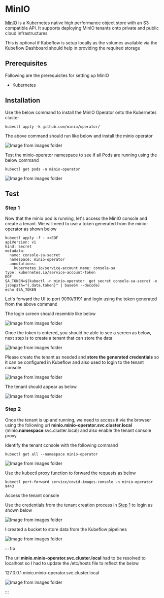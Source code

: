 # MinIO
[MinIO](https://min.io/) is a Kubernetes native high performance object store with an S3 compatible API. It supports deploying MinIO tenants onto private and public cloud infrastructures

This is optional if Kubeflow is setup locally as the volumes available via the Kubeflow Dashboard should help in providing the required storage 

## Prerequisites

Following are the prerequisites for setting up MinIO

* Kubernetes

## Installation

Use the below command to install the MinIO Operator onto the Kubernetes cluster

```
kubectl apply -k github.com/minio/operator/
```

The above command should run like below and install the minio operator

![Image from images folder](~@source/images/minio/minio-operator.png)

Test the minio-operator namespace to see if all Pods are running using the below command

```
kubectl get pods -n minio-operator
```
![Image from images folder](~@source/images/minio/minio-pods.png)

## Test

### Step 1

Now that the minio pod is running, let's access the MinIO console and create a tenant. We will need to use a token generated from the minio-operator as shown below

```
kubectl apply -f - <<EOF
apiVersion: v1
kind: Secret
metadata:
  name: console-sa-secret
  namespace: minio-operator
  annotations:
    kubernetes.io/service-account.name: console-sa
type: kubernetes.io/service-account-token
EOF
SA_TOKEN=$(kubectl -n minio-operator  get secret console-sa-secret -o jsonpath="{.data.token}" | base64 --decode)
echo $SA_TOKEN
```

Let's forward the UI to port 9090/9191 and login using the token generated from the above command

The login screen should resemble like below

![Image from images folder](~@source/images/minio/minio-login.png)

Once the token is entered, you should be able to see a screen as below, next step is to create a tenant that can store the data

![Image from images folder](~@source/images/minio/minio-after-login.png)

Please create the tenant as needed and **store the generated credentials** so it can be configured in Kubeflow and also used to login to the tenant console

![Image from images folder](~@source/images/minio/minio-tenant.png)

The tenant should appear as below

![Image from images folder](~@source/images/minio/minio-tenant-creation.png)

### Step 2

Once the tenant is up and running, we need to access it via the browser using the following url
**minio.minio-operator.svc.cluster.local** (minio.**namespace**.svc.cluster.local) and also enable the tenant console proxy

Identify the tenant console with the following command

```
kubectl get all --namespace minio-operator
```

![Image from images folder](~@source/images/minio/minio-tenant-console.png)

Use the kubectl proxy function to forward the requests as below

```
kubectl port-forward service/covid-images-console -n minio-operator 9443
```

Access the tenant console 

Use the credentials from the tenant creation process in [Step 1](#step-1) to login as shown below

![Image from images folder](~@source/images/minio/minio-tenant-login.png)

I created a bucket to store data from the Kubeflow pipelines

![Image from images folder](~@source/images/minio/minio-tenant-bucket.png)

::: tip

The url **minio.minio-operator.svc.cluster.local** had to be resolved to localhost so I had to update the /etc/hosts file to reflect the below

127.0.0.1 	minio.minio-operator.svc.cluster.local

![Image from images folder](~@source/images/minio/minio-traceroute.png)

:::








